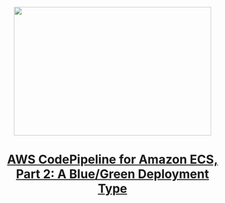 <p align="center">
  <img width="460" height="300" src="https://miro.medium.com/max/700/1*kQS5gXiXi0XGjm524hNqPw.png">
</p>

<h1 align="center"><a href="https://aws.plainenglish.io/aws-codepipeline-for-amazon-ecs-part-2-a-blue-green-deployment-type-c162fd73be91">AWS CodePipeline for Amazon ECS, Part 2: A Blue/Green Deployment Type</a></h1>


